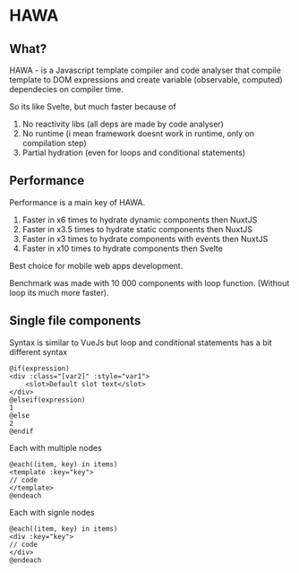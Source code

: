 # HAWA

## What?

HAWA - is a Javascript template compiler and code analyser that compile template to DOM expressions and create variable (observable, computed) dependecies on compiler time.

So its like Svelte, but much faster because of
1. No reactivity libs (all deps are made by code analyser)
2. No runtime (i mean framework doesnt work in runtime, only on compilation step)
3. Partial hydration (even for loops and conditional statements)

## Performance

Performance is a main key of HAWA.
1. Faster in x6 times to hydrate dynamic components then NuxtJS
2. Faster in x3.5 times to hydrate static components then NuxtJS
2. Faster in x3 times to hydrate components with events then NuxtJS
2. Faster in x10 times to hydrate components then Svelte

Best choice for mobile web apps development.

Benchmark was made with 10 000 components with loop function. (Without loop its much more faster).

## Single file components

Syntax is similar to VueJs but loop and conditional statements has a bit different syntax
 
```vue
@if(expression)
<div :class="[var2]" :style="var1">
	<slot>Default slot text</slot>
</div>
@elseif(expression)
1
@else
2
@endif
```

Each with multiple nodes
```vue
@each((item, key) in items)
<template :key="key">
// code
</template>
@endeach
```

Each with signle nodes
```vue
@each((item, key) in items)
<div :key="key">
// code
</div>
@endeach
```
